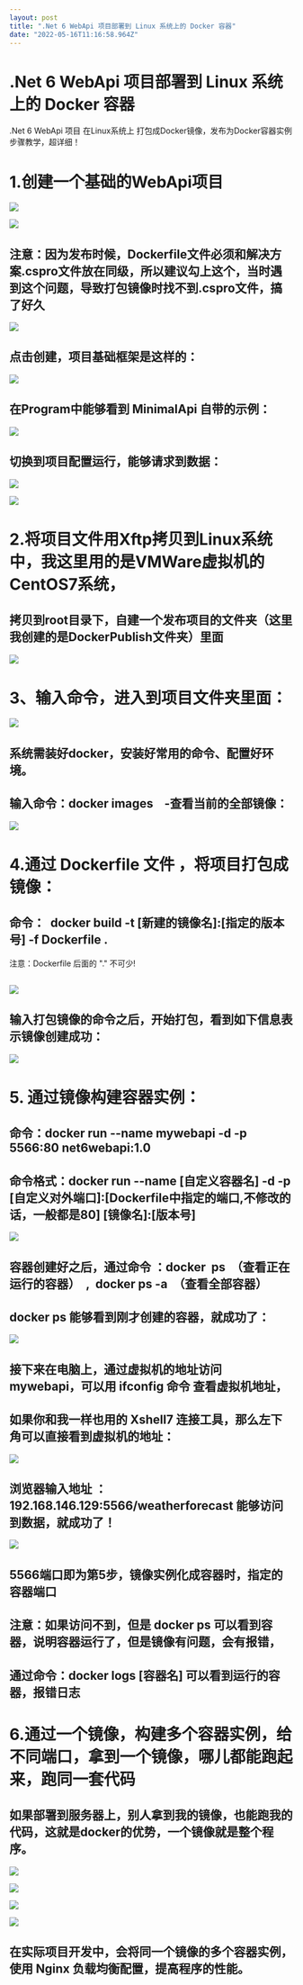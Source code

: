 ```yaml
---
layout: post
title: ".Net 6 WebApi 项目部署到 Linux 系统上的 Docker 容器"
date: "2022-05-16T11:16:58.964Z"
---
```

.Net 6 WebApi 项目部署到 Linux 系统上的 Docker 容器
========================================

.Net 6 WebApi 项目 在Linux系统上 打包成Docker镜像，发布为Docker容器实例 步骤教学，超详细！

1.创建一个基础的WebApi项目
=================

![](https://img2022.cnblogs.com/blog/2750888/202205/2750888-20220516163149090-347049417.png)

![](https://img2022.cnblogs.com/blog/2750888/202205/2750888-20220516163249907-1446112549.png)

注意：因为发布时候，Dockerfile文件必须和解决方案.cspro文件放在同级，所以建议勾上这个，当时遇到这个问题，导致打包镜像时找不到.cspro文件，搞了好久
-----------------------------------------------------------------------------------

![](https://img2022.cnblogs.com/blog/2750888/202205/2750888-20220516163715101-1712096262.png)

点击创建，项目基础框架是这样的：
----------------

![](https://img2022.cnblogs.com/blog/2750888/202205/2750888-20220516164026737-90571297.png)

在Program中能够看到 MinimalApi 自带的示例：
-------------------------------

![](https://img2022.cnblogs.com/blog/2750888/202205/2750888-20220516164452210-2096354988.png)

切换到项目配置运行，能够请求到数据：
------------------

![](https://img2022.cnblogs.com/blog/2750888/202205/2750888-20220516164248141-1414816796.png)

![](https://img2022.cnblogs.com/blog/2750888/202205/2750888-20220516164649283-2115711169.png)

2.将项目文件用Xftp拷贝到Linux系统中，我这里用的是VMWare虚拟机的CentOS7系统，
==================================================

拷贝到root目录下，自建一个发布项目的文件夹（这里我创建的是DockerPublish文件夹）里面
--------------------------------------------------

![](https://img2022.cnblogs.com/blog/2750888/202205/2750888-20220516165343284-318228492.png)

3、输入命令，进入到项目文件夹里面：
==================

![](https://img2022.cnblogs.com/blog/2750888/202205/2750888-20220516165713791-2056693134.png)

系统需装好docker，安装好常用的命令、配置好环境。
---------------------------

输入命令：docker images    -查看当前的全部镜像：
---------------------------------

![](https://img2022.cnblogs.com/blog/2750888/202205/2750888-20220516170201162-702395596.png)

4.通过 Dockerfile 文件 ，将项目打包成镜像：
=============================

命令：  docker build -t \[新建的镜像名\]:\[指定的版本号\] -f Dockerfile .  
------------------------------------------------------------

注意：Dockerfile 后面的 "." 不可少!

![](https://img2022.cnblogs.com/blog/2750888/202205/2750888-20220516170934870-436491591.png)
--------------------------------------------------------------------------------------------

输入打包镜像的命令之后，开始打包，看到如下信息表示镜像创建成功：
--------------------------------

![](https://img2022.cnblogs.com/blog/2750888/202205/2750888-20220516171136430-1683420437.png)

5\. 通过镜像构建容器实例：
===============

命令：docker run --name mywebapi -d -p 5566:80 net6webapi:1.0
----------------------------------------------------------

命令格式：docker run --name \[自定义容器名\] -d -p \[自定义对外端口\]:\[Dockerfile中指定的端口,不修改的话，一般都是80\] \[镜像名\]:\[版本号\]
-----------------------------------------------------------------------------------------------------

![](https://img2022.cnblogs.com/blog/2750888/202205/2750888-20220516171648564-1260192115.png)

容器创建好之后，通过命令 ：docker  ps  （查看正在运行的容器）  ,  docker ps -a  （查看全部容器）
----------------------------------------------------------------

docker ps 能够看到刚才创建的容器，就成功了：
---------------------------

![](https://img2022.cnblogs.com/blog/2750888/202205/2750888-20220516172517049-1384722039.png)

接下来在电脑上，通过虚拟机的地址访问mywebapi，可以用 ifconfig 命令 查看虚拟机地址，
---------------------------------------------------

如果你和我一样也用的 Xshell7 连接工具，那么左下角可以直接看到虚拟机的地址：
------------------------------------------

![](https://img2022.cnblogs.com/blog/2750888/202205/2750888-20220516173043742-1886735532.png)

浏览器输入地址 ： 192.168.146.129:5566/weatherforecast 能够访问到数据，就成功了！
------------------------------------------------------------

![](https://img2022.cnblogs.com/blog/2750888/202205/2750888-20220516173438918-1371413719.png)

5566端口即为第5步，镜像实例化成容器时，指定的容器端口
-----------------------------

注意：如果访问不到，但是 docker ps 可以看到容器，说明容器运行了，但是镜像有问题，会有报错，
---------------------------------------------------

通过命令：docker logs \[容器名\] 可以看到运行的容器，报错日志
---------------------------------------

6.通过一个镜像，构建多个容器实例，给不同端口，拿到一个镜像，哪儿都能跑起来，跑同一套代码
=============================================

如果部署到服务器上，别人拿到我的镜像，也能跑我的代码，这就是docker的优势，一个镜像就是整个程序。
---------------------------------------------------

![](https://img2022.cnblogs.com/blog/2750888/202205/2750888-20220516184018265-559288562.png)

![](https://img2022.cnblogs.com/blog/2750888/202205/2750888-20220516184144028-573561311.png)

![](https://img2022.cnblogs.com/blog/2750888/202205/2750888-20220516184205596-1617200335.png)

![](https://img2022.cnblogs.com/blog/2750888/202205/2750888-20220516184213155-1454031781.png)

在实际项目开发中，会将同一个镜像的多个容器实例，使用 Nginx 负载均衡配置，提高程序的性能。
------------------------------------------------